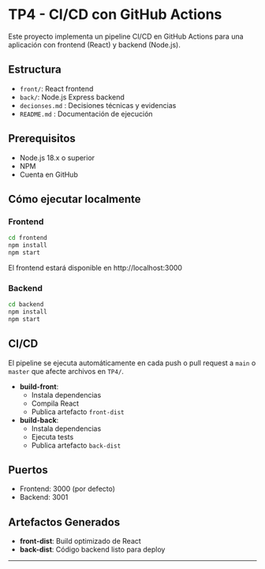 # TP4 - CI/CD con GitHub Actions

Este proyecto implementa un pipeline CI/CD en GitHub Actions para una aplicación con frontend (React) y backend (Node.js).

## Estructura

- `front/`: React frontend
- `back/`: Node.js Express backend
- `decionses.md` : Decisiones técnicas y evidencias
- `README.md` : Documentación de ejecución

## Prerequisitos

- Node.js 18.x o superior
- NPM
- Cuenta en GitHub

## Cómo ejecutar localmente

### Frontend
```bash
cd frontend
npm install
npm start
```

El frontend estará disponible en http://localhost:3000

### Backend
```bash
cd backend
npm install
npm start
```

## CI/CD

El pipeline se ejecuta automáticamente en cada push o pull request a `main` o `master` que afecte archivos en `TP4/`.

- **build-front**:
  - Instala dependencias
  - Compila React
  - Publica artefacto `front-dist`
- **build-back**:
  - Instala dependencias
  - Ejecuta tests
  - Publica artefacto `back-dist`

## Puertos

- Frontend: 3000 (por defecto)
- Backend: 3001

## Artefactos Generados

- **front-dist**: Build optimizado de React
- **back-dist**: Código backend listo para deploy


---

